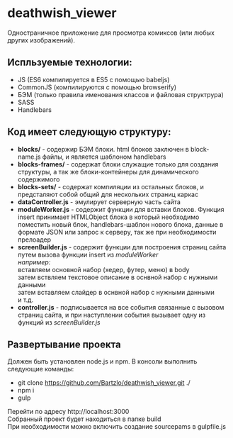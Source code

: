 # deathwish_viewer

Одностраничное приложение для просмотра комиксов (или любых других изображений).

## Испльзуемые технологии:
- JS (ES6 компилируется в ES5 с помощью babeljs)
- CommonJS (компилируются с помощью browserify)
- БЭМ (только правила именования классов и файловая структрура)
- SASS
- Handlebars

## Код имеет следующую структуру:
- **blocks/** - содержир БЭМ блоки. html блоков заключен в block-name.js файлы, и является шаблоном handlebars
- **blocks-frames/** - содержат блоки служащие только для создания структуры, а так же блоки-контейнеры для динамического содержимого
- **blocks-sets/** - содержат компиляции из остальных блоков, и предсталяют собой общий для нескольких страниц каркас
- **dataController.js** - эмулирует серверную часть сайта
- **moduleWorker.js** - содержит функции для вставки блоков. Функция insert принимает HTMLObject блока в который необходимо поместить новый блок, handlebars-шаблон нового блока, данные в формате JSON или запрос к серверу, так же при необходимости прелоадер
- **screenBuilder.js** - содержит функции для построения страниц сайта путем вызова функции insert из *moduleWorker*  
*например:*  
  вставляем основной набор (хедер, футер, меню) в body  
  затем вствляем текстовое описание в оснвной набор с нужными данными  
  затем вставляем слайдер в оснвной набор с нужными данными  
  и т.д.
- **controller.js** - подписывается на все события связанные с вызовом страниц сайта, и при наступлении события вызывает одну из функций из *screenBuilder.js*

## Развертывание проекта
Должен быть установлен node.js и npm. В консоли выполнить следующие команды:
- git clone https://github.com/Bartzlo/deathwish_viewer.git ./
- npm i
- gulp

Перейти по адресу http://localhost:3000  
Собранный проект будет находиться в папке build  
При необходимости можно включить создание sourcepams в gulpfile.js
